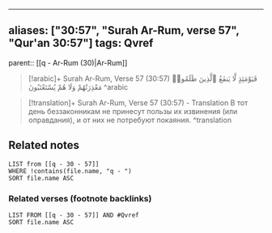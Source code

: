 
---
aliases: ["30:57", "Surah Ar-Rum, verse 57", "Qur'an 30:57"]
tags: Qvref
---

parent:: [[q - Ar-Rum (30)|Ar-Rum]]

> [!arabic]+ Surah Ar-Rum, Verse 57 (30:57)
> <span class="quran-arabic">فَيَوْمَئِذٍ لَّا يَنفَعُ ٱلَّذِينَ ظَلَمُوا۟ مَعْذِرَتُهُمْ وَلَا هُمْ يُسْتَعْتَبُونَ</span>
^arabic

> [!translation]+ Surah Ar-Rum, Verse 57 (30:57) - Translation
> В тот день беззаконникам не принесут пользы их извинения (или оправдания), и от них не потребуют покаяния.
^translation



## Related notes
```dataview
LIST from [[q - 30 - 57]]
WHERE !contains(file.name, "q - ")
SORT file.name ASC
```

### Related verses (footnote backlinks)
```dataview
LIST FROM [[q - 30 - 57]] AND #Qvref
SORT file.name ASC
```

